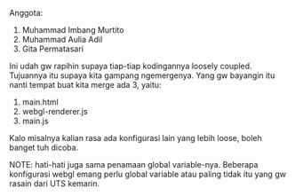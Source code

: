 Anggota:

1. Muhammad Imbang Murtito
2. Muhammad Aulia Adil
3. Gita Permatasari 

Ini udah gw rapihin supaya tiap-tiap kodingannya loosely coupled. Tujuannya itu supaya kita gampang ngemergenya. Yang gw bayangin itu nanti tempat buat kita merge ada 3, yaitu:

1. main.html
2. webgl-renderer.js
3. main.js

Kalo misalnya kalian rasa ada konfigurasi lain yang lebih loose, boleh banget tuh dicoba.

NOTE: hati-hati juga sama penamaan global variable-nya. Beberapa konfigurasi webgl emang perlu global variable atau paling tidak itu yang gw rasain dari UTS kemarin. 